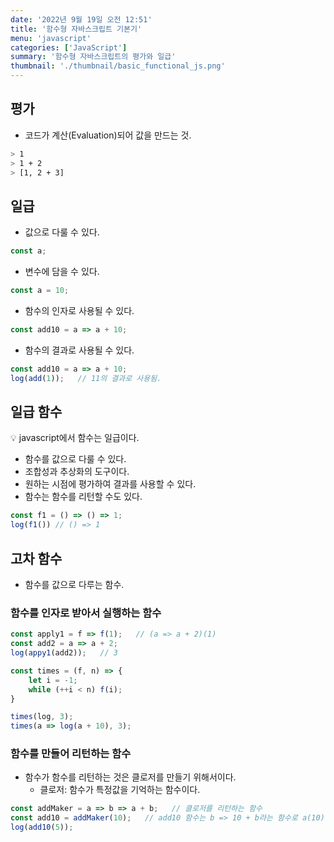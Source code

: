 ```yaml
---
date: '2022년 9월 19일 오전 12:51'
title: '함수형 자바스크립트 기본기'
menu: 'javascript'
categories: ['JavaScript']
summary: '함수형 자바스크립트의 평가와 일급'
thumbnail: './thumbnail/basic_functional_js.png'
---
```

## 평가
- 코드가 계산(Evaluation)되어 값을 만드는 것.

```bash
> 1
> 1 + 2
> [1, 2 + 3]
```

## 일급

- 값으로 다룰 수 있다.

```jsx
const a;
```

- 변수에 담을 수 있다.

```jsx
const a = 10;
```

- 함수의 인자로 사용될 수 있다.

```jsx
const add10 = a => a + 10;
```

- 함수의 결과로 사용될 수 있다.

```jsx
const add10 = a => a + 10;
log(add(1));   // 11의 결과로 사용됨.
```

 

## 일급 함수

<aside>
💡 javascript에서 함수는 일급이다.

</aside>

- 함수를 값으로 다룰 수 있다.
- 조합성과 추상화의 도구이다.
- 원하는 시점에 평가하여 결과를 사용할 수 있다.
- 함수는 함수를 리턴할 수도 있다.

```jsx
const f1 = () => () => 1;
log(f1()) // () => 1
```

## 고차 함수

- 함수를 값으로 다루는 함수.

### 함수를 인자로 받아서 실행하는 함수

```jsx
const apply1 = f => f(1);   // (a => a + 2)(1)
const add2 = a => a + 2;
log(appy1(add2));   // 3
```

```jsx
const times = (f, n) => {
	let i = -1;
	while (++i < n) f(i);
}

times(log, 3);
times(a => log(a + 10), 3);
```

### 함수를 만들어 리턴하는 함수

- 함수가 함수를 리턴하는 것은 클로저를 만들기 위해서이다.
    - 클로저: 함수가 특정값을 기억하는 함수이다.

```jsx
const addMaker = a => b => a + b;   // 클로저를 리턴하는 함수
const add10 = addMaker(10);   // add10 함수는 b => 10 + b라는 함수로 a(10)을 기억함
log(add10(5));
```